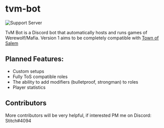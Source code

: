 # tvm-bot

![Support Server](https://discordapp.com/api/guilds/723535249073504306/widget.png?style=shield)

TvM Bot is a Discord bot that automatically hosts and runs games of Werewolf/Mafia.
Version 1 aims to be completely compatible with [Town of Salem](http://blankmediagames.org/)

## Planned Features:

* Custom setups
* Fully ToS compatible roles
* The ability to add modifiers (bulletproof, strongman) to roles
* Player statistics

## Contributors

More contributors will be very helpful, if interested PM me on Discord: Stitch#4094